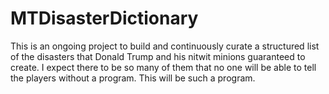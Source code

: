 # MTDisasterDictionary
This is an ongoing project to build and continuously curate a structured list of the disasters that Donald Trump and his nitwit minions guaranteed to create. I expect there to be so many of them that no one will be able to tell the players without a program. This will be such a program.
